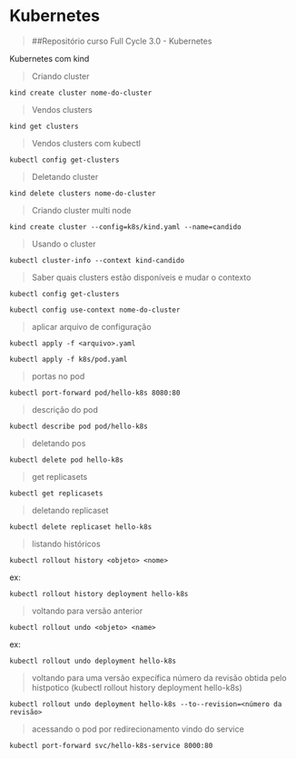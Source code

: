 # Kubernetes

> ##Repositório curso Full Cycle 3.0 - Kubernetes

Kubernetes com kind


> Criando cluster
```
kind create cluster nome-do-cluster
```

> Vendos clusters
```
kind get clusters
```

> Vendos clusters com kubectl
```
kubectl config get-clusters
```

> Deletando cluster
```
kind delete clusters nome-do-cluster
```

> Criando cluster multi node
```
kind create cluster --config=k8s/kind.yaml --name=candido
```

> Usando o cluster
```
kubectl cluster-info --context kind-candido
```

> Saber quais clusters estão disponíveis e mudar o contexto
```
kubectl config get-clusters
```
```
kubectl config use-context nome-do-cluster
```

> aplicar arquivo de configuração 
```
kubectl apply -f <arquivo>.yaml
```
```
kubectl apply -f k8s/pod.yaml
```

> portas no pod
```
kubectl port-forward pod/hello-k8s 8080:80

```

> descrição do pod
```
kubectl describe pod pod/hello-k8s

```

> deletando pos
```
kubectl delete pod hello-k8s
```

> get replicasets
```
kubectl get replicasets
```

> deletando replicaset
```
kubectl delete replicaset hello-k8s
```

> listando históricos
```
kubectl rollout history <objeto> <nome>
```
ex:
```
kubectl rollout history deployment hello-k8s
```

> voltando para versão anterior
```
kubectl rollout undo <objeto> <name>
```
ex:
```
kubectl rollout undo deployment hello-k8s
```
> voltando para uma versão expecífica
número da revisão obtida pelo histpotico (kubectl rollout history deployment hello-k8s)
```
kubectl rollout undo deployment hello-k8s --to--revision=<número da revisão>
```

> acessando o pod por redirecionamento vindo do service
```
kubectl port-forward svc/hello-k8s-service 8000:80
```
